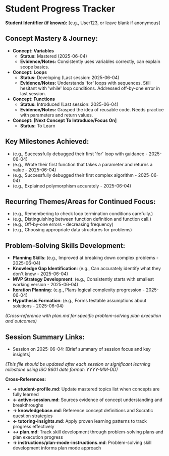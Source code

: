 <!-- Memory Bank File: Student Progress Tracker -->
<!-- Purpose: Tracks the student's overall learning journey and concept mastery -->
<!-- Update Frequency: After each session or significant learning milestone -->
<!-- Cross-references: ←student-profile.md (learning goals), →knowledgebase.md (concepts), →tutoring-insights.md (strategies) -->

# Student Progress Tracker

**Student Identifier (if known):** [e.g., User123, or leave blank if anonymous]

## Concept Mastery & Journey:
- **Concept: Variables**
  - **Status:** Mastered (2025-06-04)
  - **Evidence/Notes:** Consistently uses variables correctly, can explain scope basics.
- **Concept: Loops**
  - **Status:** Developing (Last session: 2025-06-04)
  - **Evidence/Notes:** Understands 'for' loops with sequences. Still hesitant with 'while' loop conditions. Addressed off-by-one error in last session.
- **Concept: Functions**
  - **Status:** Introduced (Last session: 2025-06-04)
  - **Evidence/Notes:** Grasped the idea of reusable code. Needs practice with parameters and return values.
- **Concept: [Next Concept To Introduce/Focus On]**
  - **Status:** To Learn

## Key Milestones Achieved:
- (e.g., Successfully debugged their first 'for' loop with guidance - 2025-06-04)
- (e.g., Wrote their first function that takes a parameter and returns a value - 2025-06-04)
- (e.g., Successfully debugged their first complex algorithm - 2025-06-04)
- (e.g., Explained polymorphism accurately - 2025-06-04)

## Recurring Themes/Areas for Continued Focus:
- (e.g., Remembering to check loop termination conditions carefully.)
- (e.g., Distinguishing between function definition and function call.)
- (e.g., Off-by-one errors - decreasing frequency)
- (e.g., Choosing appropriate data structures for problems)

## Problem-Solving Skills Development:
- **Planning Skills**: (e.g., Improved at breaking down complex problems - 2025-06-04)
- **Knowledge Gap Identification**: (e.g., Can accurately identify what they don't know - 2025-06-04)
- **MVP Strategy Development**: (e.g., Consistently starts with smallest working version - 2025-06-04)
- **Iteration Planning**: (e.g., Plans logical complexity progression - 2025-06-04)
- **Hypothesis Formation**: (e.g., Forms testable assumptions about solutions - 2025-06-04)

*(Cross-reference with plan.md for specific problem-solving plan execution and outcomes)*

## Session Summary Links:
- Session on 2025-06-04: [Brief summary of session focus and key insights]

*(This file should be updated after each session or significant learning milestone using ISO 8601 date format: YYYY-MM-DD)*

**Cross-References:**
- **→ student-profile.md**: Update mastered topics list when concepts are fully learned
- **← active-session.md**: Sources evidence of concept understanding and breakthroughs
- **→ knowledgebase.md**: Reference concept definitions and Socratic question strategies
- **← tutoring-insights.md**: Apply proven learning patterns to track progress effectively
- **↔ plan.md**: Track skill development through problem-solving plans and plan execution progress
- **→ instructions/plan-mode-instructions.md**: Problem-solving skill development informs plan mode approach
